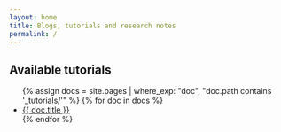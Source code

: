 ```yaml
---
layout: home
title: Blogs, tutorials and research notes
permalink: /
---
```


## Available tutorials

<ul>
{% assign docs = site.pages | where_exp: "doc", "doc.path contains '_tutorials/'" %}
{% for doc in docs %}
  <li><a href="{{ doc.url | relative_url }}">{{ doc.title }}</a></li>
{% endfor %}
</ul>
